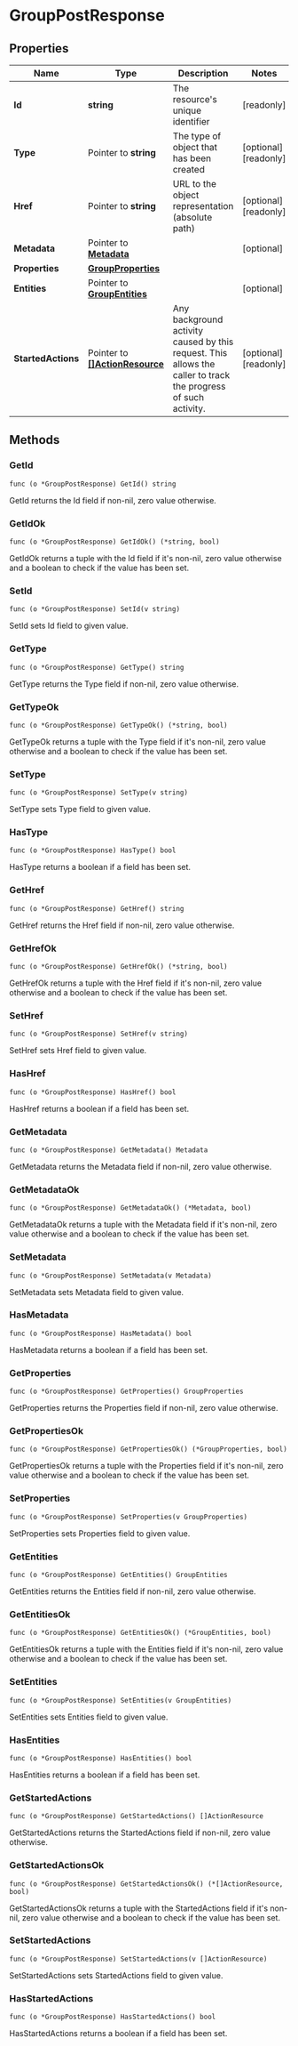# GroupPostResponse



## Properties

|Name | Type | Description | Notes|
|------------ | ------------- | ------------- | -------------|
|**Id** | **string** | The resource&#39;s unique identifier | [readonly] |
|**Type** | Pointer to **string** | The type of object that has been created | [optional] [readonly] |
|**Href** | Pointer to **string** | URL to the object representation (absolute path) | [optional] [readonly] |
|**Metadata** | Pointer to [**Metadata**](Metadata.md) |  | [optional] |
|**Properties** | [**GroupProperties**](GroupProperties.md) |  | |
|**Entities** | Pointer to [**GroupEntities**](GroupEntities.md) |  | [optional] |
|**StartedActions** | Pointer to [**[]ActionResource**](ActionResource.md) | Any background activity caused by this request. This allows the caller to track the progress of such activity. | [optional] [readonly] |

## Methods


### GetId

`func (o *GroupPostResponse) GetId() string`

GetId returns the Id field if non-nil, zero value otherwise.

### GetIdOk

`func (o *GroupPostResponse) GetIdOk() (*string, bool)`

GetIdOk returns a tuple with the Id field if it's non-nil, zero value otherwise
and a boolean to check if the value has been set.

### SetId

`func (o *GroupPostResponse) SetId(v string)`

SetId sets Id field to given value.


### GetType

`func (o *GroupPostResponse) GetType() string`

GetType returns the Type field if non-nil, zero value otherwise.

### GetTypeOk

`func (o *GroupPostResponse) GetTypeOk() (*string, bool)`

GetTypeOk returns a tuple with the Type field if it's non-nil, zero value otherwise
and a boolean to check if the value has been set.

### SetType

`func (o *GroupPostResponse) SetType(v string)`

SetType sets Type field to given value.

### HasType

`func (o *GroupPostResponse) HasType() bool`

HasType returns a boolean if a field has been set.

### GetHref

`func (o *GroupPostResponse) GetHref() string`

GetHref returns the Href field if non-nil, zero value otherwise.

### GetHrefOk

`func (o *GroupPostResponse) GetHrefOk() (*string, bool)`

GetHrefOk returns a tuple with the Href field if it's non-nil, zero value otherwise
and a boolean to check if the value has been set.

### SetHref

`func (o *GroupPostResponse) SetHref(v string)`

SetHref sets Href field to given value.

### HasHref

`func (o *GroupPostResponse) HasHref() bool`

HasHref returns a boolean if a field has been set.

### GetMetadata

`func (o *GroupPostResponse) GetMetadata() Metadata`

GetMetadata returns the Metadata field if non-nil, zero value otherwise.

### GetMetadataOk

`func (o *GroupPostResponse) GetMetadataOk() (*Metadata, bool)`

GetMetadataOk returns a tuple with the Metadata field if it's non-nil, zero value otherwise
and a boolean to check if the value has been set.

### SetMetadata

`func (o *GroupPostResponse) SetMetadata(v Metadata)`

SetMetadata sets Metadata field to given value.

### HasMetadata

`func (o *GroupPostResponse) HasMetadata() bool`

HasMetadata returns a boolean if a field has been set.

### GetProperties

`func (o *GroupPostResponse) GetProperties() GroupProperties`

GetProperties returns the Properties field if non-nil, zero value otherwise.

### GetPropertiesOk

`func (o *GroupPostResponse) GetPropertiesOk() (*GroupProperties, bool)`

GetPropertiesOk returns a tuple with the Properties field if it's non-nil, zero value otherwise
and a boolean to check if the value has been set.

### SetProperties

`func (o *GroupPostResponse) SetProperties(v GroupProperties)`

SetProperties sets Properties field to given value.


### GetEntities

`func (o *GroupPostResponse) GetEntities() GroupEntities`

GetEntities returns the Entities field if non-nil, zero value otherwise.

### GetEntitiesOk

`func (o *GroupPostResponse) GetEntitiesOk() (*GroupEntities, bool)`

GetEntitiesOk returns a tuple with the Entities field if it's non-nil, zero value otherwise
and a boolean to check if the value has been set.

### SetEntities

`func (o *GroupPostResponse) SetEntities(v GroupEntities)`

SetEntities sets Entities field to given value.

### HasEntities

`func (o *GroupPostResponse) HasEntities() bool`

HasEntities returns a boolean if a field has been set.

### GetStartedActions

`func (o *GroupPostResponse) GetStartedActions() []ActionResource`

GetStartedActions returns the StartedActions field if non-nil, zero value otherwise.

### GetStartedActionsOk

`func (o *GroupPostResponse) GetStartedActionsOk() (*[]ActionResource, bool)`

GetStartedActionsOk returns a tuple with the StartedActions field if it's non-nil, zero value otherwise
and a boolean to check if the value has been set.

### SetStartedActions

`func (o *GroupPostResponse) SetStartedActions(v []ActionResource)`

SetStartedActions sets StartedActions field to given value.

### HasStartedActions

`func (o *GroupPostResponse) HasStartedActions() bool`

HasStartedActions returns a boolean if a field has been set.



